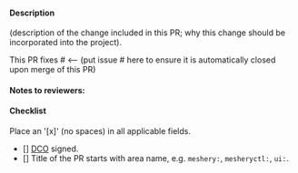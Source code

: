 <!--
Thank you for contributing to Meshery! Before you submit this PR, please review 
the project's technical requirements and best practices, if you have not already:

- https://github.com/layer5io/meshery/blob/master/CONTRIBUTING.md

Quick list of contributing conventions:

1. Descriptive PR titles
  Include the component this PR addresses at the beginning of the title of the PR.
  e.g. `meshery:`, `mesheryctl:`, `ui:`

2. Build and test your changes before submitting a PR. 
  Please make sure you test your changes before you push them. Once pushed, a CI build
  will run across your changes and do some initial checks and linting. These checks run
  quickly. Please check the results for any fixes you may need to make. Reviewers/maintainers
  look for passing checks first before starting code review.

3. When updates to your PR are requested, please add new commits and do not squash the
history. This will make it easier to identify new changes. The PR will be squashed
anyways when it is merged. 

For an overview of what the review process entails, please read our review guidelines:

- https://github.com/layer5io/meshery/blob/master/CONTRIBUTING.md#contribution-conventions

By following the community's contribution conventions upfront, the review process will 
be accelerated and your PR merged more quickly.

Thanks for contributing!
-->
#### Description
(description of the change included in this PR; why this change should be incorporated into the project).

This PR fixes #    <-- (put issue # here to ensure it is automatically closed upon merge of this PR)

#### Notes to reviewers:

#### Checklist
Place an '[x]' (no spaces) in all applicable fields.
- [] [DCO](https://github.com/layer5io/meshery/blob/master/CONTRIBUTING.md#signing-off-on-commits-developer-certificate-of-origin) signed.
- [] Title of the PR starts with area name, e.g. `meshery:`, `mesheryctl:`, `ui:`.
